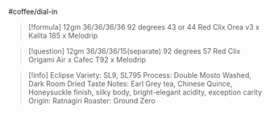 #coffee/dial-in 

> [!formula] 
> 12gm
> 36/36/36/36
> 92 degrees
> 43 or 44 Red Clix
> Orea v3 x Kalita 185 x Melodrip
> 

> [!question] 
> 12gm
> 36/36/36/15(separate)
> 92 degrees
> 57 Red Clix
> Origami Air x Cafec T92 x Melodrip
> 


> [!info] Eclipse
> Variety: SL9, SL795
> Process: Double Mosto Washed, Dark Room Dried
> Taste Notes: Earl Grey tea, Chinese Quince, Honeysuckle finish, silky body, bright-elegant acidity, exception carity
> Origin: Ratnagiri
> Roaster: Ground Zero

